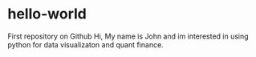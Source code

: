 # hello-world
First repository on Github
Hi,
My name is John and im interested in using python for data visualizaton and quant finance.
